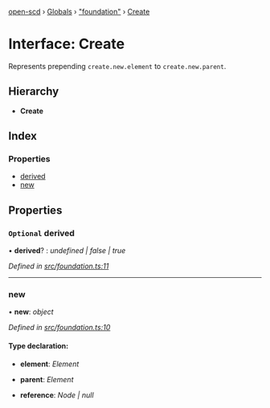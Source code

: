 [open-scd](../README.md) › [Globals](../globals.md) › ["foundation"](../modules/_foundation_.md) › [Create](_foundation_.create.md)

# Interface: Create

Represents prepending `create.new.element` to `create.new.parent`.

## Hierarchy

* **Create**

## Index

### Properties

* [derived](_foundation_.create.md#optional-derived)
* [new](_foundation_.create.md#new)

## Properties

### `Optional` derived

• **derived**? : *undefined | false | true*

*Defined in [src/foundation.ts:11](https://github.com/openscd/open-scd/blob/f0117a7/src/foundation.ts#L11)*

___

###  new

• **new**: *object*

*Defined in [src/foundation.ts:10](https://github.com/openscd/open-scd/blob/f0117a7/src/foundation.ts#L10)*

#### Type declaration:

* **element**: *Element*

* **parent**: *Element*

* **reference**: *Node | null*
